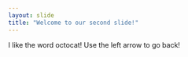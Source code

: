 ```yaml
---
layout: slide
title: "Welcome to our second slide!"
---
```

I like the word octocat!
Use the left arrow to go back!
